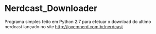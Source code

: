 # Nerdcast_Downloader
Programa simples feito em Python 2.7 para efetuar o download do ultimo nerdcast lançado no site http://jovemnerd.com.br/nerdcast
